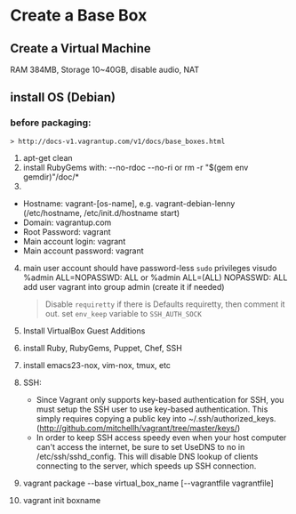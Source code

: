 
Create a Base Box
=================

Create a Virtual Machine
-------------------------

RAM 384MB, Storage 10~40GB, disable audio, NAT

install OS (Debian)
-------------------

### before packaging: ###

    > http://docs-v1.vagrantup.com/v1/docs/base_boxes.html

1. apt-get clean
2. install RubyGems with: --no-rdoc --no-ri or
    rm -r "$(gem env gemdir)"/doc/*
3. 
  * Hostname: vagrant-[os-name], e.g. vagrant-debian-lenny (/etc/hostname, /etc/init.d/hostname start)
  * Domain: vagrantup.com
  * Root Password: vagrant
  * Main account login: vagrant
  * Main account password: vagrant
4. main user account should have password-less `sudo` privileges
    visudo
    %admin ALL=NOPASSWD: ALL
    or %admin ALL=(ALL) NOPASSWD: ALL
    add user vagrant into group admin (create it if needed)
    > Disable `requiretty` if there is Defaults requiretty, then comment it out.
    set `env_keep` variable to `SSH_AUTH_SOCK`
5. Install VirtualBox Guest Additions
6. install Ruby, RubyGems, Puppet, Chef, SSH
7. install emacs23-nox, vim-nox, tmux, etc
8. SSH:
    * Since Vagrant only supports key-based authentication for SSH, you must setup the SSH user to use key-based authentication. This simply requires copying a public key into ~/.ssh/authorized_keys. (http://github.com/mitchellh/vagrant/tree/master/keys/)
    * In order to keep SSH access speedy even when your host computer can't access the internet, be sure to set UseDNS to no in /etc/ssh/sshd_config. This will disable DNS lookup of clients connecting to the server, which speeds up SSH connection.
9. vagrant package --base virtual_box_name [--vagrantfile vagrantfile]

10. vagrant init boxname

